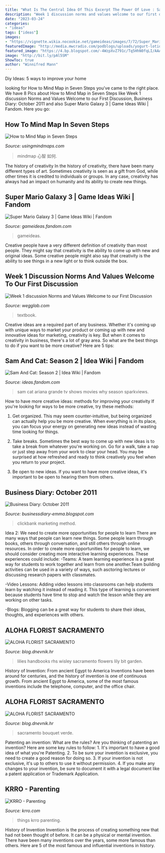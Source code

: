 ```yaml
---
title: "What Is The Central Idea Of This Excerpt The Power Of Love : Sacramento Bouquet Verde"
description: "Week 1 discussion norms and values welcome to our first discussion"
date: "2023-03-24"
categories:
- "ideas"
tags: ["ideas"]
images:
- "https://vignette.wikia.nocookie.net/gameideas/images/7/72/Super_Mario_Galaxy_3_Wii_U.png/revision/latest?cb=20140710213421"
featuredImage: "http://media.mwcradio.com/podblogs/uploads/yogurt-lotion.JPG"
featured_image: "https://4.bp.blogspot.com/-4WzpXvZ791c/Tq5HhN0fqLI/AAAAAAAAFFo/d9KLT5W1mZY/s320/Clickbank-Tips.png"
image: "http://bit.ly/pAl5SM"
ShowToc: true
author: "Winnifred Mann"
---
```



Diy Ideas: 5 ways to improve your home

	

		
looking for How to Mind Map in Seven Steps you've came to the right place. We have 8 Pics about How to Mind Map in Seven Steps like Week 1 discussion Norms and Values Welcome to our First Discussion, Business Diary: October 2011 and also Super Mario Galaxy 3 | Game Ideas Wiki | Fandom. Here you go:
		
    
## How To Mind Map In Seven Steps

<img loading=lazy src="https://www.usingmindmaps.com/images/7-steps-510.jpg" onerror="this.onerror=null;this.src='https://tse4.mm.bing.net/th?id=OIP.1GKHMd6aHifsheWQbD1LAgHaF8&amp;pid=15.1';" alt="How to Mind Map in Seven Steps">

_Source: usingmindmaps.com_

>mindmap 心智 如何. 

	

The history of creativity
In the history of creativity, there have been many different types of art. Sometimes creativity is seen as a gift from God, while other times it is credited to individuals or groups. In any case, creativity has always had an impact on humanity and its ability to create new things.

    
## Super Mario Galaxy 3 | Game Ideas Wiki | Fandom

<img loading=lazy src="https://vignette.wikia.nocookie.net/gameideas/images/7/72/Super_Mario_Galaxy_3_Wii_U.png/revision/latest?cb=20140710213421" onerror="this.onerror=null;this.src='https://tse2.mm.bing.net/th?id=OIP.O8alJrVRnwLkcLFUZ85SMgHaKl&amp;pid=15.1';" alt="Super Mario Galaxy 3 | Game Ideas Wiki | Fandom">

_Source: gameideas.fandom.com_

>gameideas. 

	

Creative people have a very different definition of creativity than most people. They might say that creativity is the ability to come up with new and original ideas. Some creative people might also say that creativity is the ability to see things in a new light or to think outside the box.

    
## Week 1 Discussion Norms And Values Welcome To Our First Discussion

<img loading=lazy src="https://wegglab.com/wp-content/uploads/2021/01/image-1789.png" onerror="this.onerror=null;this.src='https://tse1.mm.bing.net/th?id=OIP.oJyjTBPYQc8GjBbNA8EGBQAAAA&amp;pid=15.1';" alt="Week 1 discussion Norms and Values Welcome to our First Discussion">

_Source: wegglab.com_

>textbook. 

	

Creative ideas are a required part of any business. Whether it's coming up with unique ways to market your product or coming up with new and innovative ideas for marketing, creativity is key. But when it comes to creativity in business, there's a lot of gray area. So what are the best things to do if you want to be more creative? Here are 5 tips: 

    
## Sam And Cat: Season 2 | Idea Wiki | Fandom

<img loading=lazy src="https://static.wikia.nocookie.net/ideas/images/a/a4/Sam_and_cat.jpg/revision/latest?cb=20170718145233" onerror="this.onerror=null;this.src='https://tse3.mm.bing.net/th?id=OIP.6T6oYlZN6916afGehOvkHgHaLH&amp;pid=15.1';" alt="Sam And Cat: Season 2 | Idea Wiki | Fandom">

_Source: ideas.fandom.com_

>sam cat ariana grande tv shows movies why season sparkviews. 

	

How to have more creative ideas: methods for improving your creativity
If you're looking for ways to be more creative, try these methods:
1. Get organized. This may seem counter-intuitive, but being organized can actually help you be more creative. When everything is in its place, you can focus your energy on generating new ideas instead of wasting time looking for things.

2. Take breaks. Sometimes the best way to come up with new ideas is to take a break from whatever you're working on. Go for a walk, take a nap or just step away from your work to clear your head. You may be surprised at how refreshed and ready to think creatively you feel when you return to your project.

3. Be open to new ideas. If you want to have more creative ideas, it's important to be open to hearing them from others.

    
## Business Diary: October 2011

<img loading=lazy src="https://4.bp.blogspot.com/-4WzpXvZ791c/Tq5HhN0fqLI/AAAAAAAAFFo/d9KLT5W1mZY/s320/Clickbank-Tips.png" onerror="this.onerror=null;this.src='https://tse2.mm.bing.net/th?id=OIP.3O1qIlNnvXsODBoCNIeXgwAAAA&amp;pid=15.1';" alt="Business Diary: October 2011">

_Source: businessdiary-emma.blogspot.com_

>clickbank marketing method. 

	

Idea 2: We need to create more opportunities for people to learn
There are many ways that people can learn new things. Some people learn through books, others through conversation, and still others through online resources. In order to create more opportunities for people to learn, we should consider creating more interactive learning experiences. These experiences could include:
-Teams: A team learning experience is a great way for students to work together and learn from one another.Team building activities can be used in a variety of ways, such asctoring lectures or discussing research papers with classmates.

-Video Lessons: Adding video lessons into classrooms can help students learn by watching it instead of reading it. This type of learning is convenient because students have time to stop and watch the lesson while they are working on other tasks.

-Blogs: Blogging can be a great way for students to share their ideas, thoughts, and experiences with others.

    
## ALOHA FLORIST SACRAMENTO

<img loading=lazy src="http://bit.ly/oJuiZQ" onerror="this.onerror=null;this.src='https://tse2.mm.bing.net/th?id=OIP.zxmN_UeBW7vqy7BlX-eg4wAAAA&amp;pid=15.1';" alt="ALOHA FLORIST SACRAMENTO">

_Source: blog.dnevnik.hr_

>lilies handbooks rhs wisley sacramento flowers lily bit garden. 

	

History of Invention: From ancient Egypt to America
Inventions have been around for centuries, and the history of invention is one of continuous growth. From ancient Egypt to America, some of the most famous inventions include the telephone, computer, and the office chair.

    
## ALOHA FLORIST SACRAMENTO

<img loading=lazy src="http://bit.ly/pAl5SM" onerror="this.onerror=null;this.src='https://tse2.mm.bing.net/th?id=OIP.lycazRfQW6FxEP2T95zNpQHaE8&amp;pid=15.1';" alt="ALOHA FLORIST SACRAMENTO">

_Source: blog.dnevnik.hr_

>sacramento bouquet verde. 

	

Patenting an invention: What are the rules?
Are you thinking of patenting an invention? Here are some key rules to follow: 1. It's important to have a good idea of what you're Patenting. 
2. To be sure your invention is exclusive, you need to create a good reason for doing so. 
3. If your invention is not exclusive, it's up to others to use it without permission. 4. If you make any changes to your invention, be sure to document it with a legal document like a patent application or Trademark Application. 
    
## KRRO - Parenting

<img loading=lazy src="http://media.mwcradio.com/podblogs/uploads/yogurt-lotion.JPG" onerror="this.onerror=null;this.src='https://tse1.mm.bing.net/th?id=OIP.wN9xZKHDbtaSw7sN6pG4QwHaFj&amp;pid=15.1';" alt="KRRO - Parenting">

_Source: krro.com_

>things krro parenting. 

	

History of Invention
Invention is the process of creating something new that had not been thought of before. It can be a physical or mental invention. There have been many inventions over the years, some more famous than others. Here are 5 of the most famous and influential inventions in history.

